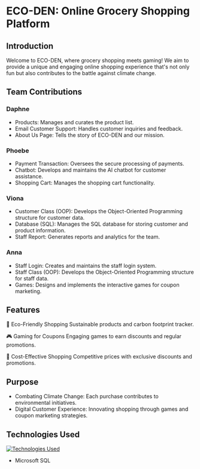 # ECO-DEN: Online Grocery Shopping Platform
## Introduction
Welcome to ECO-DEN, where grocery shopping meets gaming! We aim to provide a unique and engaging online shopping experience that's not only fun but also contributes to the battle against climate change.

## Team Contributions
### Daphne
- Products: Manages and curates the product list.
- Email Customer Support: Handles customer inquiries and feedback.
- About Us Page: Tells the story of ECO-DEN and our mission.
### Phoebe
- Payment Transaction: Oversees the secure processing of payments.
- Chatbot: Develops and maintains the AI chatbot for customer assistance.
- Shopping Cart: Manages the shopping cart functionality.
### Viona
- Customer Class (OOP): Develops the Object-Oriented Programming structure for customer data.
- Database (SQL): Manages the SQL database for storing customer and product information.
- Staff Report: Generates reports and analytics for the team.
### Anna
- Staff Login: Creates and maintains the staff login system.
- Staff Class (OOP): Develops the Object-Oriented Programming structure for staff data.
- Games: Designs and implements the interactive games for coupon marketing.

## Features
🌱 Eco-Friendly Shopping
Sustainable products and carbon footprint tracker.

🎮 Gaming for Coupons
Engaging games to earn discounts and regular promotions.

💸 Cost-Effective Shopping
Competitive prices with exclusive discounts and promotions.

## Purpose
- Combating Climate Change: Each purchase contributes to environmental initiatives.
- Digital Customer Experience: Innovating shopping through games and coupon marketing strategies.

## Technologies Used
[![Technologies Used](https://skillicons.dev/icons?i=html,css,js,flask,py,atom)](https://skillicons.dev)
- Microsoft SQL
